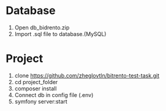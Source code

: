 # Database
1. Open db_bidrento.zip
2. Import .sql file to database.(MySQL)

# Project
1. clone https://github.com/zheglovtln/bitrento-test-task.git
2. cd project_folder
3. composer install
4. Connect db in config file (.env)
5. symfony server:start
